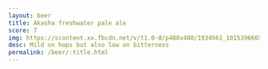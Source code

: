 ```yaml
---
layout: beer
title: Akasha freshwater pale ale
score: 7
img: https://scontent.xx.fbcdn.net/v/t1.0-0/p480x480/1934561_10153966658683745_1961182541822640883_n.jpg?oh=d4ccc34d1eefd32dd6061525b72231f0&oe=587B84D2
desc: Mild on hops but also low on bitterness
permalink: /beer/:title.html
---
```

